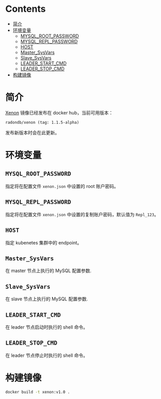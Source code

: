 Contents
=================

   * [简介](#简介)
   * [环境变量](#环境变量)
      * [MYSQL_ROOT_PASSWORD](#mysql_root_password)
      * [MYSQL_REPL_PASSWORD](#mysql_repl_password)
      * [HOST](#host)
      * [Master_SysVars](#master_sysvars)
      * [Slave_SysVars](#slave_sysvars)
      * [LEADER_START_CMD](#leader_start_cmd)
      * [LEADER_STOP_CMD](#leader_stop_cmd)
   * [构建镜像](#构建镜像)

# 简介

[Xenon](https://hub.docker.com/repository/docker/radondb/xenon) 镜像已经发布在 docker hub，当前可用版本：

    radondb/xenon (tag: 1.1.5-alpha)

发布新版本时会在此更新。

# 环境变量

## `MYSQL_ROOT_PASSWORD`

指定将在配置文件 `xenon.json` 中设置的 root 账户密码。

## `MYSQL_REPL_PASSWORD`

指定将在配置文件 `xenon.json` 中设置的复制账户密码，默认值为 `Repl_123`。

## `HOST`

指定 kubenetes 集群中的 endpoint。

## `Master_SysVars`

在 master 节点上执行的 MySQL 配置参数.

## `Slave_SysVars`

在 slave 节点上执行的 MySQL 配置参数.

## `LEADER_START_CMD`

在 leader 节点启动时执行的 shell 命令。

## `LEADER_STOP_CMD`

在 leader 节点停止时执行的 shell 命令。

# 构建镜像

```bash
docker build -t xenon:v1.0 .
```
